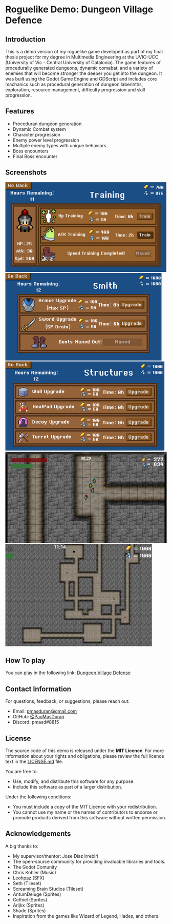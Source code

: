 # Roguelike Demo: Dungeon Village Defence

## Introduction

This is a demo version of my roguelike game developed as part of my final thesis project for my degree in Multimedia Engineering at the UVIC-UCC (University of Vic - Central University of Catalonia). 
The game features of procedurally generated dungeons, dynamic comabat, and a variety of enemies that will become stronger the deeper you get into the dungeon. 
It was built using the Godot Game Engine and GDScript and includes core machanics such as procedural generation of dungeon laberinths, exploration, resource management, difficulty progression and skill progression.

## Features

- Proceduran dungeon generation
- Dynamic Combat system
- Character progression
- Enemy power level progression
- Multiple enemy types with unique behaviors
- Boss encounters
- Final Boss encounter

## Screenshots

![Training Menu](TFGImages/TrainStats.png)
![Smith Menu](TFGImages/Dash.png)
![Structure Menu](TFGImages/Structures.png)
![Dungeon Normal](TFGImages/dungeon.png)
![Dungeon Aereal](TFGImages/Dungeon_generation.png)

## How To play
You can play in the following link: [Dungeon Village Defense](https://paumasduran.itch.io/dungeon-village-denfense)


## Contact Information

For questions, feedback, or suggestions, please reach out:
- Email: [pmasduran@gmail.com](mailto:pmasduran@gmail.com)
- GitHub: [@PauMasDuran](https://github.com/PauMasDuran)
- Discord: pmasd#8815

## License

The source code of this demo is released under the **MIT 
Licence**. For more information about your rights and obligations, please 
review the full licence text in the [LICENSE.md](LICENSE.md) file.

You are free to:
- Use, modify, and distribute this software for any purpose.
- Include this software as part of a larger distribution.

Under the following conditions:
- You must include a copy of the MIT Licence with your redistribution.
- You cannot use my name or the names of contributors to endorse or 
promote products derived from this software without written permission.


## Acknowledgements

A big thanks to:

- My supervisor/mentor: Jose Díaz Irrebiri
- The open-source community for providing invaluable libraries and tools.
- The Godot Comunity
- Chris Kohler (Music)
- Leohpaz (SFX)
- Seth (Tileset)
- Screaming Brain Studios (Tileset)
- AntumDeluge (Sprites)
- Cethiel (Sprites)
- Arijkx (Sprites)
- Shade (Sprites)
- Inspiration from the games like Wizard of Legend, Hades, and others.
